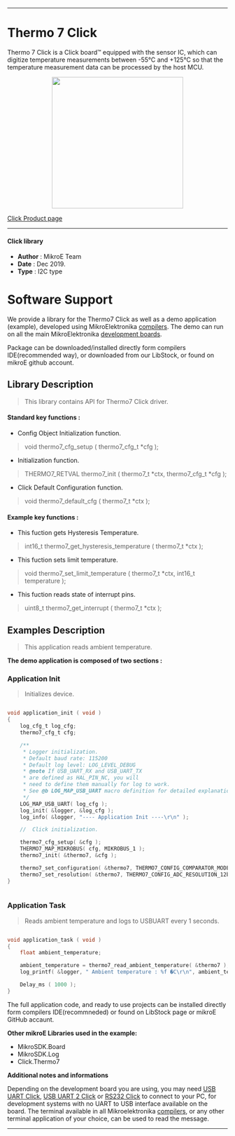 
---
# Thermo 7 Click

Thermo 7 Click is a Click board™ equipped with the sensor IC, which can digitize temperature measurements between -55°C and +125°C so that the temperature measurement data can be processed by the host MCU.

<p align="center">
  <img src="https://download.mikroe.com/images/click_for_ide/thermo7_click.png" height=300px>
</p>

[Click Product page](https://www.mikroe.com/thermo-7-click)

---


#### Click library 

- **Author**        : MikroE Team
- **Date**          : Dec 2019.
- **Type**          : I2C type


# Software Support

We provide a library for the Thermo7 Click 
as well as a demo application (example), developed using MikroElektronika 
[compilers](https://shop.mikroe.com/compilers). 
The demo can run on all the main MikroElektronika [development boards](https://shop.mikroe.com/development-boards).

Package can be downloaded/installed directly form compilers IDE(recommended way), or downloaded from our LibStock, or found on mikroE github account. 

## Library Description

> This library contains API for Thermo7 Click driver.

#### Standard key functions :

- Config Object Initialization function.
> void thermo7_cfg_setup ( thermo7_cfg_t *cfg ); 
 
- Initialization function.
> THERMO7_RETVAL thermo7_init ( thermo7_t *ctx, thermo7_cfg_t *cfg );

- Click Default Configuration function.
> void thermo7_default_cfg ( thermo7_t *ctx );


#### Example key functions :

- This fuction gets Hysteresis Temperature.
> int16_t thermo7_get_hysteresis_temperature ( thermo7_t *ctx );
 
- This fuction sets limit temperature.
> void thermo7_set_limit_temperature ( thermo7_t *ctx, int16_t temperature );

- This fuction reads state of interrupt pins.
> uint8_t thermo7_get_interrupt ( thermo7_t *ctx );

## Examples Description

> This application reads ambient temperature.

**The demo application is composed of two sections :**

### Application Init 

> Initializes device.

```c

void application_init ( void )
{
    log_cfg_t log_cfg;
    thermo7_cfg_t cfg;

    /** 
     * Logger initialization.
     * Default baud rate: 115200
     * Default log level: LOG_LEVEL_DEBUG
     * @note If USB_UART_RX and USB_UART_TX 
     * are defined as HAL_PIN_NC, you will 
     * need to define them manually for log to work. 
     * See @b LOG_MAP_USB_UART macro definition for detailed explanation.
     */
    LOG_MAP_USB_UART( log_cfg );
    log_init( &logger, &log_cfg );
    log_info( &logger, "---- Application Init ----\r\n" );

    //  Click initialization.

    thermo7_cfg_setup( &cfg );
    THERMO7_MAP_MIKROBUS( cfg, MIKROBUS_1 );
    thermo7_init( &thermo7, &cfg );

    thermo7_set_configuration( &thermo7, THERMO7_CONFIG_COMPARATOR_MODE | THERMO7_CONFIG_ALERT_POLARITY_ACTIVE_HIGH );
    thermo7_set_resolution( &thermo7, THERMO7_CONFIG_ADC_RESOLUTION_12bit );
}
  
```

### Application Task

> Reads ambient temperature and logs to USBUART every 1 seconds.

```c

void application_task ( void )
{
    float ambient_temperature;

    ambient_temperature = thermo7_read_ambient_temperature( &thermo7 );
    log_printf( &logger, " Ambient temperature : %f �C\r\n", ambient_temperature );

    Delay_ms ( 1000 );
}

```

The full application code, and ready to use projects can be  installed directly form compilers IDE(recommneded) or found on LibStock page or mikroE GitHub accaunt.

**Other mikroE Libraries used in the example:** 

- MikroSDK.Board
- MikroSDK.Log
- Click.Thermo7

**Additional notes and informations**

Depending on the development board you are using, you may need 
[USB UART Click](https://shop.mikroe.com/usb-uart-click), 
[USB UART 2 Click](https://shop.mikroe.com/usb-uart-2-click) or 
[RS232 Click](https://shop.mikroe.com/rs232-click) to connect to your PC, for 
development systems with no UART to USB interface available on the board. The 
terminal available in all Mikroelektronika 
[compilers](https://shop.mikroe.com/compilers), or any other terminal application 
of your choice, can be used to read the message.



---
